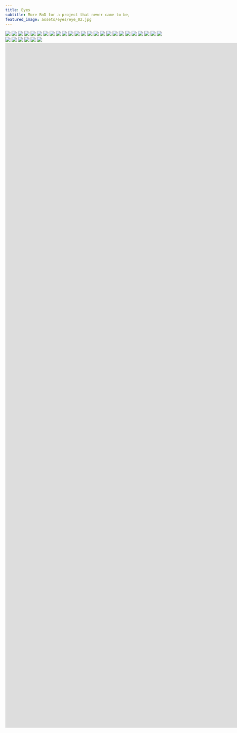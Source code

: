 ```yaml
---
title: Eyes
subtitle: More RnD for a project that never came to be,
featured_image: assets/eyes/eye_02.jpg
---
```


<div class="gallery" data-columns="2">
	<img src="/assets/eyes/eyes_02.jpg">	
	<img src="/assets/eyes/eyes_03.jpg">
	<img src="/assets/eyes/eyes_04.jpg">	
	<img src="/assets/eyes/eyes_05.jpg">	
	<img src="/assets/eyes/eyes_06.jpg">
	<img src="/assets/eyes/eyes_07.jpg">	
	<img src="/assets/eyes/eyes_08.jpg">	
	<img src="/assets/eyes/eyes_09.jpg">
	<img src="/assets/eyes/eyes_10.jpg">	
	<img src="/assets/eyes/eyes_11.jpg">	
	<img src="/assets/eyes/eyes_12.jpg">
	<img src="/assets/eyes/eyes_13.jpg">	
	<img src="/assets/eyes/eyes_14.jpg">	
	<img src="/assets/eyes/eyes_15.jpg">
	<img src="/assets/eyes/eyes_16.jpg">	
	<img src="/assets/eyes/eyes_17.jpg">	
	<img src="/assets/eyes/eyes_18.jpg">	
	<img src="/assets/eyes/eyes_19.jpg">
	<img src="/assets/eyes/eyes_20.jpg">	
	<img src="/assets/eyes/eyes_21.jpg">	
	<img src="/assets/eyes/eyes_22.jpg">
	<img src="/assets/eyes/eyes_23.jpg">	
	<img src="/assets/eyes/eyes_24.jpg">	
	<img src="/assets/eyes/eyes_25.jpg">
	<img src="/assets/eyes/eyes_26.jpg">	
	<img src="/assets/eyes/eyes_27.jpg">	
	<img src="/assets/eyes/eyes_28.jpg">
	<img src="/assets/eyes/eyes_29.jpg">	
	<img src="/assets/eyes/eyes_30.jpg">	
	<img src="/assets/eyes/eyes_31.jpg">
	<img src="/assets/eyes/eyes_32.jpg">	
</div>

<iframe src="https://player.vimeo.com/video/1054453864?title=0&amp;byline=0&amp;portrait=0&amp;badge=0&amp;autopause=0&amp;player_id=0&amp;app_id=58479" width="1920" height="1080" frameborder="0" allow="autoplay; fullscreen; picture-in-picture; clipboard-write" title="capsaicin_smoke-02"></iframe>

<iframe src="https://player.vimeo.com/video/1054456679?title=0&amp;byline=0&amp;portrait=0&amp;badge=0&amp;autopause=0&amp;player_id=0&amp;app_id=58479" width="1920" height="1080" frameborder="0" allow="autoplay; fullscreen; picture-in-picture; clipboard-write" title="capsaicin_zoomout_23022015"></iframe>
